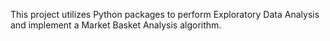 This project utilizes Python packages to perform Exploratory Data Analysis and implement a Market Basket Analysis algorithm.